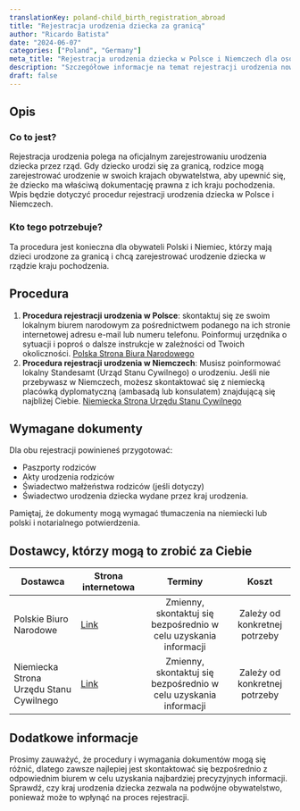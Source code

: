 ```yaml
---
translationKey: poland-child_birth_registration_abroad
title: "Rejestracja urodzenia dziecka za granicą"
author: "Ricardo Batista"
date: "2024-06-07"
categories: ["Poland", "Germany"]
meta_title: "Rejestracja urodzenia dziecka w Polsce i Niemczech dla osób urodzonych za granicą"
description: "Szczegółowe informacje na temat rejestracji urodzenia noworodka w Polsce i Niemczech, gdy zostali urodzeni za granicą."
draft: false
---
```


## Opis
### Co to jest?
Rejestracja urodzenia polega na oficjalnym zarejestrowaniu urodzenia dziecka przez rząd. Gdy dziecko urodzi się za granicą, rodzice mogą zarejestrować urodzenie w swoich krajach obywatelstwa, aby upewnić się, że dziecko ma właściwą dokumentację prawna z ich kraju pochodzenia. Wpis będzie dotyczyć procedur rejestracji urodzenia dziecka w Polsce i Niemczech.

### Kto tego potrzebuje?
Ta procedura jest konieczna dla obywateli Polski i Niemiec, którzy mają dzieci urodzone za granicą i chcą zarejestrować urodzenie dziecka w rządzie kraju pochodzenia.

## Procedura
1. **Procedura rejestracji urodzenia w Polsce**: skontaktuj się ze swoim lokalnym biurem narodowym za pośrednictwem podanego na ich stronie internetowej adresu e-mail lub numeru telefonu. Poinformuj urzędnika o sytuacji i poproś o dalsze instrukcje w zależności od Twoich okoliczności. [Polska Strona Biura Narodowego](https://obywatel.gov.pl/dzieci/zglaszanie-narodzin-dziecka)
2. **Procedura rejestracji urodzenia w Niemczech**: Musisz poinformować lokalny Standesamt (Urząd Stanu Cywilnego) o urodzeniu. Jeśli nie przebywasz w Niemczech, możesz skontaktować się z niemiecką placówką dyplomatyczną (ambasadą lub konsulatem) znajdującą się najbliżej Ciebie. [Niemiecka Strona Urzędu Stanu Cywilnego](http://www.standesamt.com)

## Wymagane dokumenty
Dla obu rejestracji powinieneś przygotować:
- Paszporty rodziców
- Akty urodzenia rodziców
- Świadectwo małżeństwa rodziców (jeśli dotyczy)
- Świadectwo urodzenia dziecka wydane przez kraj urodzenia.

Pamiętaj, że dokumenty mogą wymagać tłumaczenia na niemiecki lub polski i notarialnego potwierdzenia.

## Dostawcy, którzy mogą to zrobić za Ciebie

| Dostawca        |     Strona internetowa     |     Terminy    |       Koszt      |
| --------------- | --------------- |  :-------------: | :-------------: |
| Polskie Biuro Narodowe      | [Link](https://obywatel.gov.pl/dzieci/zglaszanie-narodzin-dziecka)       |  Zmienny, skontaktuj się bezpośrednio w celu uzyskania informacji      |        Zależy od konkretnej potrzeby       |
|Niemiecka Strona Urzędu Stanu Cywilnego | [Link](http://www.standesamt.com) | Zmienny, skontaktuj się bezpośrednio w celu uzyskania informacji | Zależy od konkretnej potrzeby |

## Dodatkowe informacje
Prosimy zauważyć, że procedury i wymagania dokumentów mogą się różnić, dlatego zawsze najlepiej jest skontaktować się bezpośrednio z odpowiednim biurem w celu uzyskania najbardziej precyzyjnych informacji.
Sprawdź, czy kraj urodzenia dziecka zezwala na podwójne obywatelstwo, ponieważ może to wpłynąć na proces rejestracji.